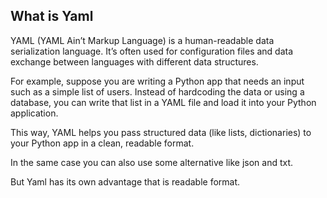 ## What is Yaml
YAML (YAML Ain’t Markup Language) is a human-readable data serialization language.
It’s often used for configuration files and data exchange between languages with different data structures.

For example, suppose you are writing a Python app that needs an input such as a simple list of users.
Instead of hardcoding the data or using a database, you can write that list in a YAML file and load it into your Python application.

This way, YAML helps you pass structured data (like lists, dictionaries) to your Python app in a clean, readable format.

In the same case you can also use some alternative like json and txt. 

But Yaml has its own advantage that is readable format.